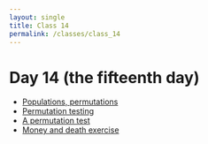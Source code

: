 ```yaml
---
layout: single
title: Class 14
permalink: /classes/class_14
---
```


# Day 14 (the fifteenth day)

* [Populations, permutations](../chapters/05/population_permutation)
* [Permutation testing](../chapters/05/permutation)
* [A permutation test](../chapters/05/brexit_ages)
* [Money and death exercise](../exercises/money_death.zip)
